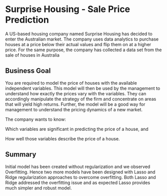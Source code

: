 # Surprise Housing - Sale Price Prediction
A US-based housing company named Surprise Housing has decided to enter the Australian market. 
The company uses data analytics to purchase houses at a price below their actual values and flip them on at a higher price. 
For the same purpose, the company has collected a data set from the sale of houses in Australia


## Business Goal
You are required to model the price of houses with the available independent variables. 
This model will then be used by the management to understand how exactly the prices vary with the variables. 
They can accordingly manipulate the strategy of the firm and concentrate on areas that will yield high returns. 
Further, the model will be a good way for management to understand the pricing dynamics of a new market.

The company wants to know:

Which variables are significant in predicting the price of a house, and

How well those variables describe the price of a house.

## Summary

Initial model has been created without regularization and we observed Overfitting. Hence two more models have been designed
with Lasso and Ridge regularization approaches to overcome overfitting. Both Lasso and Ridge addressed the overfitting issue and
as expected Lasso provides much simpler and robust model.